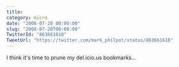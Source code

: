 ```yaml
---
title: 
category: micro
date: "2008-07-20 00:00:00"
slug: "2008-07-20T00:00:00"
TwitterId: "863661618"
TweetUrl: "https://twitter.com/mark_philpot/status/863661618"
---
```


I think it's time to prune my del.icio.us bookmarks...
